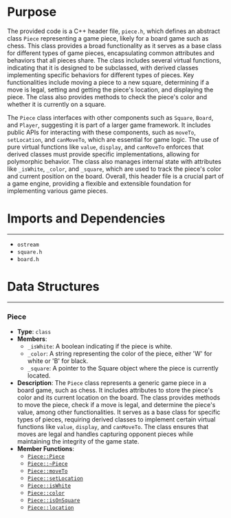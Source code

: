 # Purpose
The provided code is a C++ header file, `piece.h`, which defines an abstract class `Piece` representing a game piece, likely for a board game such as chess. This class provides a broad functionality as it serves as a base class for different types of game pieces, encapsulating common attributes and behaviors that all pieces share. The class includes several virtual functions, indicating that it is designed to be subclassed, with derived classes implementing specific behaviors for different types of pieces. Key functionalities include moving a piece to a new square, determining if a move is legal, setting and getting the piece's location, and displaying the piece. The class also provides methods to check the piece's color and whether it is currently on a square.

The `Piece` class interfaces with other components such as `Square`, `Board`, and `Player`, suggesting it is part of a larger game framework. It includes public APIs for interacting with these components, such as `moveTo`, `setLocation`, and `canMoveTo`, which are essential for game logic. The use of pure virtual functions like `value`, `display`, and `canMoveTo` enforces that derived classes must provide specific implementations, allowing for polymorphic behavior. The class also manages internal state with attributes like `_isWhite`, `_color`, and `_square`, which are used to track the piece's color and current position on the board. Overall, this header file is a crucial part of a game engine, providing a flexible and extensible foundation for implementing various game pieces.
# Imports and Dependencies

---
- `ostream`
- `square.h`
- `board.h`


# Data Structures

---
### Piece<!-- {{#data_structure:Piece}} -->
- **Type**: `class`
- **Members**:
    - `_isWhite`: A boolean indicating if the piece is white.
    - `_color`: A string representing the color of the piece, either 'W' for white or 'B' for black.
    - `_square`: A pointer to the Square object where the piece is currently located.
- **Description**: The `Piece` class represents a generic game piece in a board game, such as chess. It includes attributes to store the piece's color and its current location on the board. The class provides methods to move the piece, check if a move is legal, and determine the piece's value, among other functionalities. It serves as a base class for specific types of pieces, requiring derived classes to implement certain virtual functions like `value`, `display`, and `canMoveTo`. The class ensures that moves are legal and handles capturing opponent pieces while maintaining the integrity of the game state.
- **Member Functions**:
    - [`Piece::Piece`](piece.cpp.driver.md#PiecePiece)
    - [`Piece::~Piece`](piece.cpp.driver.md#PiecePiece)
    - [`Piece::moveTo`](piece.cpp.driver.md#PiecemoveTo)
    - [`Piece::setLocation`](piece.cpp.driver.md#PiecesetLocation)
    - [`Piece::isWhite`](piece.cpp.driver.md#PieceisWhite)
    - [`Piece::color`](piece.cpp.driver.md#Piececolor)
    - [`Piece::isOnSquare`](piece.cpp.driver.md#PieceisOnSquare)
    - [`Piece::location`](piece.cpp.driver.md#Piecelocation)


